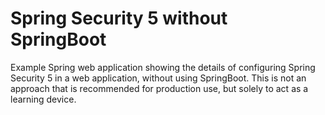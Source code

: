 # Spring Security 5 without SpringBoot
Example Spring web application showing the details of configuring Spring Security 5 in a web application, without using SpringBoot.
This is not an approach that is recommended for production use, but solely to act as a learning device.
